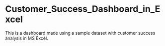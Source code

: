 # Customer_Success_Dashboard_in_Excel
This is a dashboard made using a sample dataset with customer success analysis in MS Excel.
